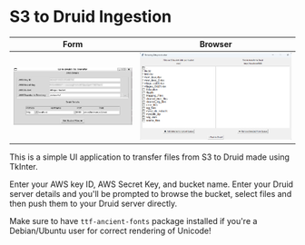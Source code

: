 # S3 to Druid Ingestion

| Form | Browser |
| ---- | ------ |
|![](doc/img/s3-form-page.png)| ![](doc/img/s3-browser.png) |


This is a simple UI application to transfer files from S3 to Druid made using TkInter.

Enter your AWS key ID, AWS Secret Key, and bucket name. Enter your Druid server details and you'll be prompted to browse the bucket, select files and then push them to your Druid server directly.

Make sure to have `ttf-ancient-fonts` package installed if you're a Debian/Ubuntu user for correct rendering of Unicode!